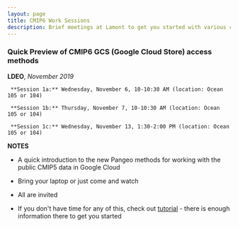 ```yaml
---
layout: page
title: CMIP6 Work Sessions
description: Brief meetings at Lamont to get you started with various chores
---
```



###  Quick Preview of CMIP6 GCS (Google Cloud Store) access methods

**LDEO**, *November 2019*

	 **Session 1a:** Wednesday, November 6, 10-10:30 AM (location: Ocean 105 or 104)

	 **Session 1b:** Thursday, November 7, 10-10:30 AM (location: Ocean 105 or 104)

	 **Session 1c:** Wednesday, November 13, 1:30-2:00 PM (location: Ocean 105 or 104)

 
**NOTES**

- A quick introduction to the new Pangeo methods for working with the public CMIP5 data in Google Cloud
- Bring your laptop or just come and watch
- All are invited

- If you don't have time for any of this, check out [tutorial](https://naomi-henderson.github.io/pages/tutorial1.html) - there is enough information there to get you started

